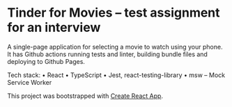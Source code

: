 # Tinder for Movies – test assignment for an interview

A single-page application for selecting a movie to watch using your phone. 
It has Github actions running tests and linter, building bundle files and deploying to Github Pages.

Tech stack:
• React
• TypeScript
• Jest, react-testing-library
• msw – Mock Service Worker

This project was bootstrapped with [Create React App](https://github.com/facebook/create-react-app).
